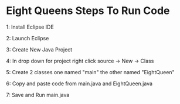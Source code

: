 # Eight Queens Steps To Run Code

1: Install Eclipse IDE

2: Launch Eclipse

3: Create New Java Project

4: In drop down for project right click source -> New -> Class

5: Create 2 classes one named "main" the other named "EightQueen"

6: Copy and paste code from main.java and EightQueen.java

7: Save and Run main.java
